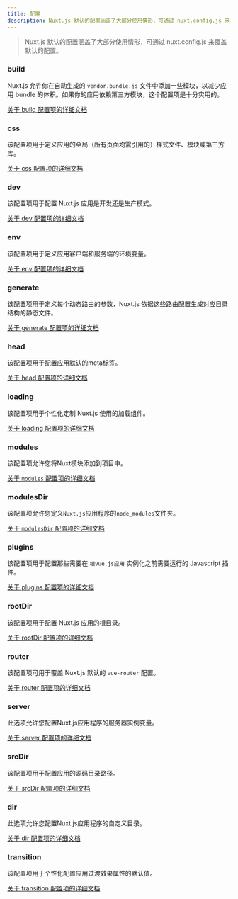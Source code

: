 ```yaml
---
title: 配置
description: Nuxt.js 默认的配置涵盖了大部分使用情形，可通过 nuxt.config.js 来覆盖默认的配置。
---
```


> Nuxt.js 默认的配置涵盖了大部分使用情形，可通过 nuxt.config.js 来覆盖默认的配置。

### build

Nuxt.js 允许你在自动生成的 `vendor.bundle.js` 文件中添加一些模块，以减少应用 bundle 的体积。如果你的应用依赖第三方模块，这个配置项是十分实用的。

[关于 build 配置项的详细文档](/api/configuration-build)

### css

该配置项用于定义应用的全局（所有页面均需引用的）样式文件、模块或第三方库。

[关于 css 配置项的详细文档](/api/configuration-css)

### dev

该配置项用于配置 Nuxt.js 应用是开发还是生产模式。

[关于 dev 配置项的详细文档](/api/configuration-dev)

### env

该配置项用于定义应用客户端和服务端的环境变量。

[关于 env 配置项的详细文档](/api/configuration-env)

### generate

该配置项用于定义每个动态路由的参数，Nuxt.js 依据这些路由配置生成对应目录结构的静态文件。

[关于 generate 配置项的详细文档](/api/configuration-generate)

### head

该配置项用于配置应用默认的meta标签。

[关于 head 配置项的详细文档](/api/configuration-head)

### loading

该配置项用于个性化定制 Nuxt.js 使用的加载组件。

[关于 loading 配置项的详细文档](/api/configuration-loading)

### modules

该配置项允许您将Nuxt模块添加到项目中。

[关于 `modules` 配置项的详细文档](/api/configuration-modules)

### modulesDir

该配置项允许您定义`Nuxt.js`应用程序的`node_modules`文件夹。

[关于 `modulesDir` 配置项的详细文档](/api/configuration-modulesdir)

### plugins

该配置项用于配置那些需要在 `根vue.js应用` 实例化之前需要运行的 Javascript 插件。

[关于 plugins 配置项的详细文档](/api/configuration-plugins)

### rootDir

该配置项用于配置 Nuxt.js 应用的根目录。

[关于 rootDir 配置项的详细文档](/api/configuration-rootdir)

### router

该配置项可用于覆盖 Nuxt.js 默认的 `vue-router` 配置。

[关于 router 配置项的详细文档](/api/configuration-router)

### server

此选项允许您配置Nuxt.js应用程序的服务器实例变量。

[关于 server 配置项的详细文档](/api/configuration-server)


### srcDir

该配置项用于配置应用的源码目录路径。

[关于 srcDir 配置项的详细文档](/api/configuration-srcdir)

### dir

此选项允许您配置Nuxt.js应用程序的自定义目录。

[关于 dir 配置项的详细文档](/api/configuration-dir)

### transition

该配置项用于个性化配置应用过渡效果属性的默认值。

[关于 transition 配置项的详细文档](/api/configuration-transition)
